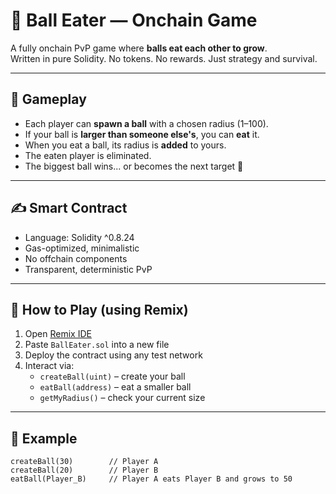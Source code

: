 # 🎱 Ball Eater — Onchain Game 
  
A fully onchain PvP game where **balls eat each other to grow**.   
Written in pure Solidity. No tokens. No rewards. Just strategy and survival.  
  
---  
  
## 🧠 Gameplay
  
- Each player can **spawn a ball** with a chosen radius (1–100).  
- If your ball is **larger than someone else's**, you can **eat** it.  
- When you eat a ball, its radius is **added** to yours.
- The eaten player is eliminated.    
- The biggest ball wins... or becomes the next target 🧨    
  
---  

## ✍️ Smart Contract

- Language: Solidity ^0.8.24  
- Gas-optimized, minimalistic  
- No offchain components  
- Transparent, deterministic PvP

---

## 🚀 How to Play (using Remix)

1. Open [Remix IDE](https://remix.ethereum.org/)
2. Paste `BallEater.sol` into a new file
3. Deploy the contract using any test network
4. Interact via:
   - `createBall(uint)` – create your ball  
   - `eatBall(address)` – eat a smaller ball  
   - `getMyRadius()` – check your current size  

---

## 🧪 Example

```solidity
createBall(30)        // Player A
createBall(20)        // Player B
eatBall(Player_B)     // Player A eats Player B and grows to 50
